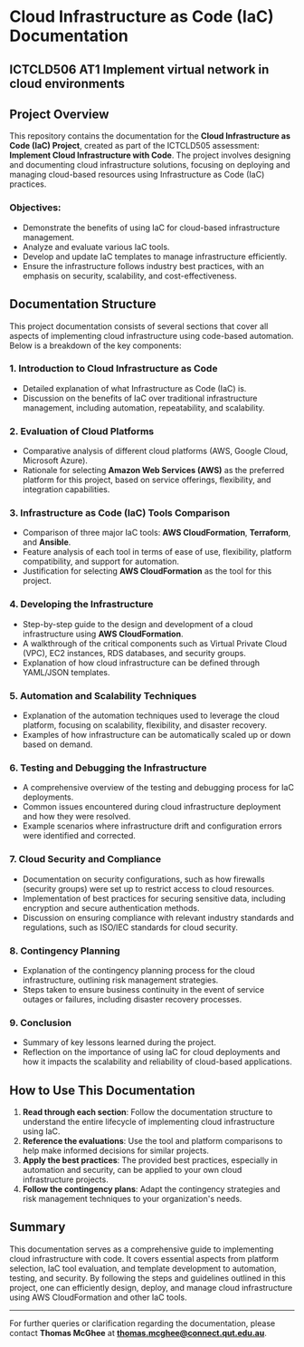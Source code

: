 # Cloud Infrastructure as Code (IaC) Documentation 
## ICTCLD506 AT1 Implement virtual network in cloud environments ##

## Project Overview

This repository contains the documentation for the **Cloud Infrastructure as Code (IaC) Project**, created as part of the ICTCLD505 assessment: **Implement Cloud Infrastructure with Code**. The project involves designing and documenting cloud infrastructure solutions, focusing on deploying and managing cloud-based resources using Infrastructure as Code (IaC) practices.

### Objectives:
- Demonstrate the benefits of using IaC for cloud-based infrastructure management.
- Analyze and evaluate various IaC tools.
- Develop and update IaC templates to manage infrastructure efficiently.
- Ensure the infrastructure follows industry best practices, with an emphasis on security, scalability, and cost-effectiveness.

## Documentation Structure

This project documentation consists of several sections that cover all aspects of implementing cloud infrastructure using code-based automation. Below is a breakdown of the key components:

### 1. **Introduction to Cloud Infrastructure as Code**
   - Detailed explanation of what Infrastructure as Code (IaC) is.
   - Discussion on the benefits of IaC over traditional infrastructure management, including automation, repeatability, and scalability.

### 2. **Evaluation of Cloud Platforms**
   - Comparative analysis of different cloud platforms (AWS, Google Cloud, Microsoft Azure).
   - Rationale for selecting **Amazon Web Services (AWS)** as the preferred platform for this project, based on service offerings, flexibility, and integration capabilities.

### 3. **Infrastructure as Code (IaC) Tools Comparison**
   - Comparison of three major IaC tools: **AWS CloudFormation**, **Terraform**, and **Ansible**.
   - Feature analysis of each tool in terms of ease of use, flexibility, platform compatibility, and support for automation.
   - Justification for selecting **AWS CloudFormation** as the tool for this project.

### 4. **Developing the Infrastructure**
   - Step-by-step guide to the design and development of a cloud infrastructure using **AWS CloudFormation**.
   - A walkthrough of the critical components such as Virtual Private Cloud (VPC), EC2 instances, RDS databases, and security groups.
   - Explanation of how cloud infrastructure can be defined through YAML/JSON templates.

### 5. **Automation and Scalability Techniques**
   - Explanation of the automation techniques used to leverage the cloud platform, focusing on scalability, flexibility, and disaster recovery.
   - Examples of how infrastructure can be automatically scaled up or down based on demand.

### 6. **Testing and Debugging the Infrastructure**
   - A comprehensive overview of the testing and debugging process for IaC deployments.
   - Common issues encountered during cloud infrastructure deployment and how they were resolved.
   - Example scenarios where infrastructure drift and configuration errors were identified and corrected.

### 7. **Cloud Security and Compliance**
   - Documentation on security configurations, such as how firewalls (security groups) were set up to restrict access to cloud resources.
   - Implementation of best practices for securing sensitive data, including encryption and secure authentication methods.
   - Discussion on ensuring compliance with relevant industry standards and regulations, such as ISO/IEC standards for cloud security.

### 8. **Contingency Planning**
   - Explanation of the contingency planning process for the cloud infrastructure, outlining risk management strategies.
   - Steps taken to ensure business continuity in the event of service outages or failures, including disaster recovery processes.

### 9. **Conclusion**
   - Summary of key lessons learned during the project.
   - Reflection on the importance of using IaC for cloud deployments and how it impacts the scalability and reliability of cloud-based applications.

## How to Use This Documentation

1. **Read through each section**: Follow the documentation structure to understand the entire lifecycle of implementing cloud infrastructure using IaC.
2. **Reference the evaluations**: Use the tool and platform comparisons to help make informed decisions for similar projects.
3. **Apply the best practices**: The provided best practices, especially in automation and security, can be applied to your own cloud infrastructure projects.
4. **Follow the contingency plans**: Adapt the contingency strategies and risk management techniques to your organization's needs.

## Summary

This documentation serves as a comprehensive guide to implementing cloud infrastructure with code. It covers essential aspects from platform selection, IaC tool evaluation, and template development to automation, testing, and security. By following the steps and guidelines outlined in this project, one can efficiently design, deploy, and manage cloud infrastructure using AWS CloudFormation and other IaC tools.

---

For further queries or clarification regarding the documentation, please contact **Thomas McGhee** at **thomas.mcghee@connect.qut.edu.au**.
